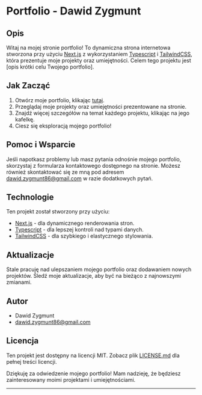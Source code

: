 # Portfolio - Dawid Zygmunt

## Opis

Witaj na mojej stronie portfolio! To dynamiczna strona internetowa stworzona przy użyciu [Next.js](https://nextjs.org/) z wykorzystaniem [Typescript](https://www.typescriptlang.org/) i [TailwindCSS](https://tailwindcss.com/), która prezentuje moje projekty oraz umiejętności. Celem tego projektu jest [opis krótki celu Twojego portfolio].


## Jak Zacząć

1. Otwórz moje portfolio, klikając [tutaj](https://dawidzygmuntdev.pl/).
2. Przeglądaj moje projekty oraz umiejętności prezentowane na stronie.
3. Znajdź więcej szczegółów na temat każdego projektu, klikając na jego kafelkę.
4. Ciesz się eksploracją mojego portfolio!

## Pomoc i Wsparcie

Jeśli napotkasz problemy lub masz pytania odnośnie mojego portfolio, skorzystaj z formularza kontaktowego dostępnego na stronie. Możesz również skontaktować się ze mną pod adresem dawid.zygmunt86@gmail.com w razie dodatkowych pytań.

## Technologie

Ten projekt został stworzony przy użyciu:

- [Next.js](https://nextjs.org/) - dla dynamicznego renderowania stron.
- [Typescript](https://www.typescriptlang.org/) - dla lepszej kontroli nad typami danych.
- [TailwindCSS](https://tailwindcss.com/) - dla szybkiego i elastycznego stylowania.

## Aktualizacje

Stale pracuję nad ulepszaniem mojego portfolio oraz dodawaniem nowych projektów. Śledź moje aktualizacje, aby być na bieżąco z najnowszymi zmianami.

## Autor

- Dawid Zygmunt
- dawid.zygmunt86@gmail.com

## Licencja

Ten projekt jest dostępny na licencji MIT. Zobacz plik [LICENSE.md](LICENSE.md) dla pełnej treści licencji.


Dziękuję za odwiedzenie mojego portfolio! Mam nadzieję, że będziesz zainteresowany moimi projektami i umiejętnościami.

---
